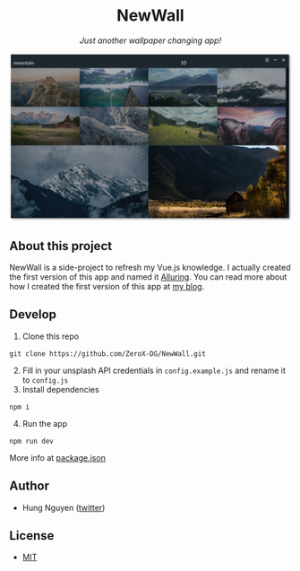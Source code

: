 <h1 align="center">NewWall</h1>
<p align="center"><i>Just another wallpaper changing app!</i></p>
<p align="center"><img src="assets/intro.png" /></p>

## About this project

NewWall is a side-project to refresh my Vue.js knowledge. I actually created the first version of this app and named it [Alluring](https://github.com/ZeroX-DG/Alluring). You can read more about how I created the first version of this app at [my blog](https://medium.com/the-z/the-making-of-a-wallpaper-changing-app-with-electron-and-vue-js-606e66b2a929).

## Develop

1. Clone this repo

```
git clone https://github.com/ZeroX-DG/NewWall.git
```

2. Fill in your unsplash API credentials in `config.example.js` and rename it to `config.js`
3. Install dependencies

```
npm i
```

4. Run the app

```
npm run dev
```

More info at [package.json](package.json)

## Author

- Hung Nguyen ([twitter](https://twitter.com/ZeroX_Hung))

## License

- [MIT](LICENSE)
